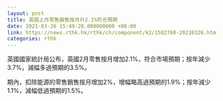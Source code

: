 ```yaml
---
layout: post
title: 英國上月零售銷售按月升2.1%符合預期
date: 2021-03-26 15:49:28.000000000 +08:00
link: https://news.rthk.hk/rthk/ch/component/k2/1582760-20210326.htm
categories: rthk
---
```


英國國家統計局公布，英國2月零售按月增加2.1%，符合市場預期；按年減少3.7%，減幅多過預期的3.5%。

期內，扣除能源的零售銷售按月增加2%，增幅略高過預期的1.9%；按年減少1.1%，減幅低過預期的1.5%。
